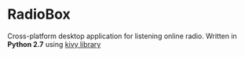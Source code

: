 # RadioBox
Cross-platform desktop application for listening online radio.
Written in **Python 2.7** using [kivy library](https://kivy.org)
